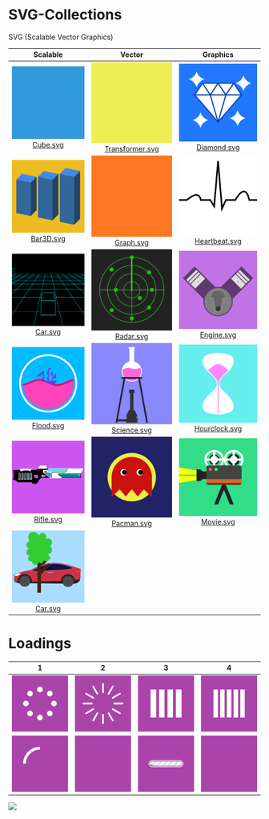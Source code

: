 # SVG-Collections
SVG (Scalable Vector Graphics)

| Scalable | Vector | Graphics |
|:-:|:-:|:-:|
|<a href="image/Cube.svg"><img width=200px src="image/Cube.svg"><br>Cube.svg</a>|<a href="image/Transformer.svg"><img width=200px src="image/Transformer.svg"><br>Transformer.svg</a>|<a href="image/Diamond.svg"><img width=200px src="image/Diamond.svg"><br>Diamond.svg</a>
|<a href="image/Bar3D.svg"><img width=200px src="image/Bar3D.svg"><br>Bar3D.svg</a>|<a href="image/Graph.svg"><img width=200px src="image/Graph.svg"><br>Graph.svg</a>|<a href="image/Heartbeat.svg"><img width=200px src="image/Heartbeat.svg"><br>Heartbeat.svg</a>
|<a href="image/Cyan.svg"><img width=200px src="image/Cyan.svg"><br>Car.svg</a>|<a href="image/Radar.svg"><img width=200px src="image/Radar.svg"><br>Radar.svg</a>|<a href="image/Engine.svg"><img width=200px src="image/Engine.svg"><br>Engine.svg</a>
|<a href="image/Flood.svg"><img width=200px src="image/Flood.svg"><br>Flood.svg</a>|<a href="image/Science.svg"><img width=200px src="image/Science.svg"><br>Science.svg</a>|<a href="image/Hourclock.svg"><img width=200px src="image/Hourclock.svg"><br>Hourclock.svg</a>
|<a href="image/Rifle.svg"><img width=200px src="image/Rifle.svg"><br>Rifle.svg</a>|<a href="image/Pacman.svg"><img width=200px src="image/Pacman.svg"><br>Pacman.svg</a>|<a href="image/Movie.svg"><img width=200px src="image/Movie.svg"><br>Movie.svg</a>
|<a href="image/Car.svg"><img width=200px src="image/Car.svg"><br>Car.svg</a>

# Loadings
| 1 | 2 | 3 | 4 |
|:-:|:-:|:-:|:-:|
| <a href="image/Loadings/Loading1.svg"><img src="image/Loadings/Loading1.svg" width=200px></a> | <a href="image/Loadings/Loading2.svg"><img src="image/Loadings/Loading2.svg" width=200px></a> | <a href="image/Loadings/Loading3.svg"><img src="image/Loadings/Loading3.svg" width=200px></a> | <a href="image/Loadings/Loading4.svg"><img src="image/Loadings/Loading4.svg" width=200px></a> |
| <a href="image/Loadings/Loading5.svg"><img src="image/Loadings/Loading5.svg" width=200px></a> | <a href="image/Loadings/Loading6.svg"><img src="image/Loadings/Loading6.svg" width=200px></a> | <a href="image/Loadings/Loading7.svg"><img src="image/Loadings/Loading7.svg" width=200px></a> | <a href="image/Loadings/Loading8.svg"><img src="image/Loadings/Loading8.svg" width=200px></a> |
<img src="https://profile-counter.glitch.me/KTeruuchi1/count.svg" width=0>
